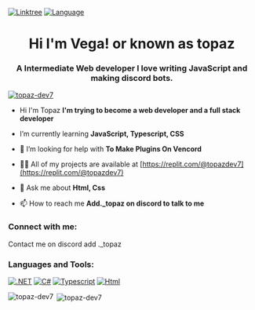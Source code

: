 [![Linktree](https://img.shields.io/badge/My-Linktree-blue.svg)](https://linktr.ee/topaz.dev)
[![Language](https://img.shields.io/badge/TypeScript-blue.svg)](https://github.com/microsoft/TypeScript)
<h1 align="center">Hi I'm Vega! or known as topaz</h1>
<h3 align="center">A Intermediate Web developer I love writing JavaScript and making discord bots.</h3>

<p align="left"> <a href="https://github.com/ryo-ma/github-profile-trophy"><img src="https://github-profile-trophy.vercel.app/?username=topaz-dev7" alt="topaz-dev7" /></a> </p>

- Hi I'm Topaz **I'm trying to become a web developer and a full stack developer**

- I’m currently learning **JavaScript, Typescript, CSS**

- 🤝 I’m looking for help with **To Make Plugins On Vencord**

- 👨‍💻 All of my projects are available at [https://replit.com/@topazdev7](https://replit.com/@topazdev7)

- 💬 Ask me about **Html, Css**

- 📫 How to reach me **Add._topaz on discord to talk to me**

<h3 align="left">Connect with me:</h3>
<p align="left">
  Contact me on discord add ._topaz
</p>

<h3 align="left">Languages and Tools:</h3>

[![.NET](https://img.shields.io/badge/.NET-blue?style=for-the-badge&logo=dotnet&color=5834d5)](https://dot.net)
[![C#](https://img.shields.io/badge/C%23-blue?style=for-the-badge&logo=csharp&color=5834d5)](https://learn.microsoft.com/en-us/dotnet/csharp/tour-of-csharp/)
[![Typescript](https://img.shields.io/badge/Typescript-blue?style=for-the-badge&logo=Typescript&color=ADD8E6)](https://www.typescriptlang.org/)
[![Html](https://img.shields.io/badge/Html-blue?style=for-the-badge&logo=Html&color=FFA500)](https://www.typescriptlang.org/)
<p><img align="left" src="https://github-readme-stats.vercel.app/api/top-langs?username=topaz-dev7&show_icons=true&locale=en&layout=compact" alt="topaz-dev7" /></p>

<p>&nbsp;<img align="center" src="https://github-readme-stats.vercel.app/api?username=topaz-dev7&show_icons=true&locale=en" alt="topaz-dev7" /></p>

